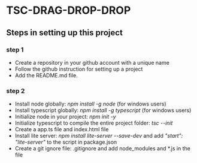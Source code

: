 # TSC-DRAG-DROP-DROP

## Steps in setting up this project

### step 1
- Create a repository in your github account with a unique name
- Follow the github instruction for setting up a project
- Add the README.md file.

### step 2
- Install node globally: *npm install -g node* (for windows users)
- Install typescript globally: *npm install -g typescript* (for windows users)
- Initialize node in your project: *npm init -y*
- Initialize typescript to compile the entire project folder:  *tsc --init*
- Create a app.ts file and index.html file
- Install lite server: *npm install lite-server --save-dev* and add *"start": "lite-server"* to the script in package.json
- Create a git ignore file: .gitignore and add node_modules and *.js in the file


